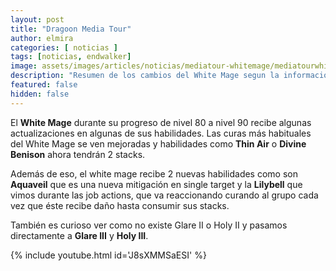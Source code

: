 ```yaml
---
layout: post
title: "Dragoon Media Tour"
author: elmira
categories: [ noticias ]
tags: [noticias, endwalker]
image: assets/images/articles/noticias/mediatour-whitemage/mediatourwhitemage.jpg
description: "Resumen de los cambios del White Mage segun la información del Media Tour"
featured: false
hidden: false
---
```


El **White Mage** durante su progreso de nivel 80 a nivel 90 recibe algunas actualizaciones en algunas de sus habilidades. Las curas más habituales del White Mage se ven mejoradas y habilidades como **Thin Air** o **Divine Benison** ahora tendrán 2 stacks.

Además de eso, el white mage recibe 2 nuevas habilidades como son **Aquaveil** que es una nueva mitigación en single target y la **Lilybell** que vimos durante las job actions, que va reaccionando curando al grupo cada vez que éste recibe daño hasta consumir sus stacks.

También es curioso ver como no existe Glare II o Holy II y pasamos directamente a **Glare III** y **Holy III**.

{% include youtube.html id='J8sXMMSaESI' %}
